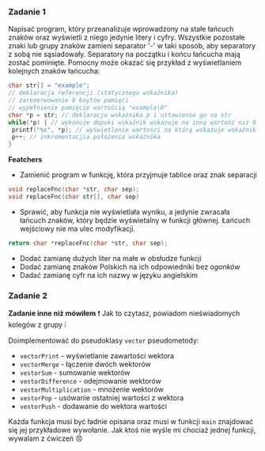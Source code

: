### Zadanie 1

Napisać program, który przeanalizuje wprowadzony na stałe łańcuch znaków oraz wyświetli z niego jedynie litery i cyfry. Wszystkie pozostałe znaki lub grupy znaków zamieni separator '-' w taki sposób, aby separatory z sobą nie sąsiadowały. Separatory na początku i końcu łańcucha mają zostać pominięte.
Pomocny może okazać się przykład z wyświetlaniem kolejnych znaków łańcucha:

```cpp
char str[] = "example";
// deklaracja referencji (statycznego wskaźnika)
// zarezerwowanie 8 baytów pamięci
// wypełnienie pamięcie wartością "example\0"
char *p = str; // deklaracja wskaźnika p i ustawienie go na str
while(*p) { // wykonuje dopuki wskaźnik wskazuje na inną wartość niż 0
 printf("%c", *p); // wyświetlenie wartosci na którą wskazuje wskaźnik
 p++; // inkrementacjia położenia wskaźnika
}
```

**Featchers**

- Zamienić program w funkcję, która przyjmuje tablice oraz znak separacji

```cpp
void replaceFnc(char *str, char sep);
void replaceFnc(char str[], char sep)
```

- Sprawić, aby funkcja nie wyświetlała wyniku, a jedynie zwracała łańcuch znaków, który będzie wyświetalny w funkcji głównej. Łańcuch wejściowy nie ma ulec modyfikacji.

```cpp
return char *replaceFnc(char *str, char sep);
```

- Dodać zamianę dużych liter na małe w obsłudze funkcji
- Dodać zamianę znaków Polskich na ich odpowiedniki bez _ogonków_
- Dadać zamianę cyfr na ich nazwy w języku angielskim

### Zadanie 2

**Zadanie inne niż mówiłem** ❗ Jak to czytasz, powiadom nieświadomych kolegów z grupy ❕

Doimplementować do pseudoklasy `vector` pseudometody:
- `vectorPrint` - wyświetlanie zawartości wektora
- `vectorMerge` - łączenie dwóch wektorów
- `vestorSum` - sumowanie wektorów
- `vestorDifference` - odejmowanie wektorów
- `vestorMultiplication` - mnożenie wektorów
- `vestorPop` - usówanie ostatniej wartości z wektora
- `vestorPush` - dodawanie do wektora wartości

Każda funkcja musi być ładnie opisana oraz musi w funkcji `main` znajdować się jej przykładowe wywołanie. Jak ktoś nie wyśle mi chociaż jednej funkcji, wywalam z ćwiczeń 😠